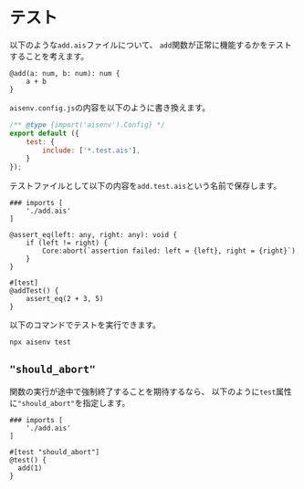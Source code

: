 # テスト

以下のような`add.ais`ファイルについて、
`add`関数が正常に機能するかをテストすることを考えます。
```aiscript
@add(a: num, b: num): num {
    a + b
}
```

`aisenv.config.js`の内容を以下のように書き換えます。
```js
/** @type {import('aisenv').Config} */
export default ({
    test: {
        include: ['*.test.ais'],
    }
});
```

テストファイルとして以下の内容を`add.test.ais`という名前で保存します。
```aiscript
### imports [
    './add.ais'
]

@assert_eq(left: any, right: any): void {
    if (left != right) {
        Core:abort(`assertion failed: left = {left}, right = {right}`)
    }
}

#[test]
@addTest() {
    assert_eq(2 + 3, 5)
}
```

以下のコマンドでテストを実行できます。
```sh
npx aisenv test
```

## `"should_abort"`
関数の実行が途中で強制終了することを期待するなら、
以下のように`test`属性に`"should_abort"`を指定します。
```aiscript
### imports [
    './add.ais'
]

#[test "should_abort"]
@test() {
  add(1)
}
```
